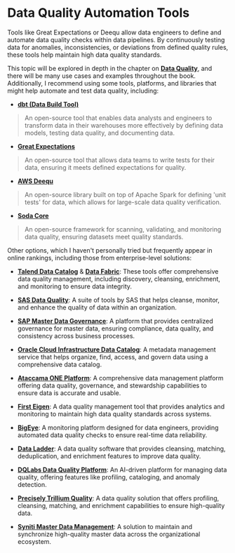 # Data Quality Automation Tools
Tools like Great Expectations or Deequ allow data engineers to define and automate data quality checks within data pipelines. By continuously testing data for anomalies, inconsistencies, or deviations from defined quality rules, these tools help maintain high data quality standards.

This topic will be explored in depth in the chapter on [**Data Quality**](../data_quality.md), and there will be many use cases and examples throughout the book. Additionally, I recommend using some tools, platforms, and libraries that might help automate and test data quality, including:

* [**dbt (Data Build Tool)**](https://www.getdbt.com/)
> An open-source tool that enables data analysts and engineers to transform data in their warehouses more effectively by defining data models, testing data quality, and documenting data.

* [**Great Expectations**](https://greatexpectations.io/)
> An open-source tool that allows data teams to write tests for their data, ensuring it meets defined expectations for quality.

* [**AWS Deequ**](https://github.com/awslabs/deequ)
> An open-source library built on top of Apache Spark for defining 'unit tests' for data, which allows for large-scale data quality verification.

* [**Soda Core**](https://github.com/sodadata/soda-core)
> An open-source framework for scanning, validating, and monitoring data quality, ensuring datasets meet quality standards.

Other options, which I haven't personally tried but frequently appear in online rankings, including those from enterprise-level solutions:

* [**Talend Data Catalog**](https://www.talend.com/products/data-catalog/) & [**Data Fabric**](https://www.talend.com/products/data-fabric/): These tools offer comprehensive data quality management, including discovery, cleansing, enrichment, and monitoring to ensure data integrity.

* [**SAS Data Quality**](https://www.sas.com/en_gb/software/data-preparation-and-quality.html): A suite of tools by SAS that helps cleanse, monitor, and enhance the quality of data within an organization.

* [**SAP Master Data Governance**](https://www.sap.com/products/technology-platform/master-data-governance.html): A platform that provides centralized governance for master data, ensuring compliance, data quality, and consistency across business processes.

* [**Oracle Cloud Infrastructure Data Catalog**](https://www.oracle.com/big-data/data-catalog/): A metadata management service that helps organize, find, access, and govern data using a comprehensive data catalog.

* [**Ataccama ONE Platform**](https://www.ataccama.com/platform): A comprehensive data management platform offering data quality, governance, and stewardship capabilities to ensure data is accurate and usable.

* [**First Eigen**](https://firsteigen.com/): A data quality management tool that provides analytics and monitoring to maintain high data quality standards across systems.

* [**BigEye**](https://www.bigeye.com/): A monitoring platform designed for data engineers, providing automated data quality checks to ensure real-time data reliability.

* [**Data Ladder**](https://dataladder.com/): A data quality software that provides cleansing, matching, deduplication, and enrichment features to improve data quality.

* [**DQLabs Data Quality Platform**](https://www.dqlabs.ai/platform/): An AI-driven platform for managing data quality, offering features like profiling, cataloging, and anomaly detection.

* [**Precisely Trillium Quality**](https://www.precisely.com/product/precisely-trillium/trillium-quality): A data quality solution that offers profiling, cleansing, matching, and enrichment capabilities to ensure high-quality data.

* [**Syniti Master Data Management**](https://www.syniti.com/solutions/master-data-management/): A solution to maintain and synchronize high-quality master data across the organizational ecosystem.
